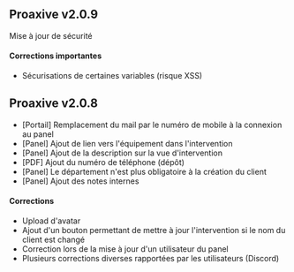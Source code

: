 ## Proaxive v2.0.9
Mise à jour de sécurité
#### Corrections importantes
- Sécurisations de certaines variables (risque XSS)
## Proaxive v2.0.8
- [Portail] Remplacement du mail par le numéro de mobile à la connexion au panel
- [Panel] Ajout de lien vers l'équipement dans l'intervention
- [Panel] Ajout de la description sur la vue d'intervention
- [PDF] Ajout du numéro de téléphone (dépôt)
- [Panel] Le département n'est plus obligatoire à la création du client
- [Panel] Ajout des notes internes
#### Corrections
- Upload d'avatar
- Ajout d'un bouton permettant de mettre à jour l'intervention si le nom du client est changé
- Correction lors de la mise à jour d'un utilisateur du panel
- Plusieurs corrections diverses rapportées par les utilisateurs (Discord)